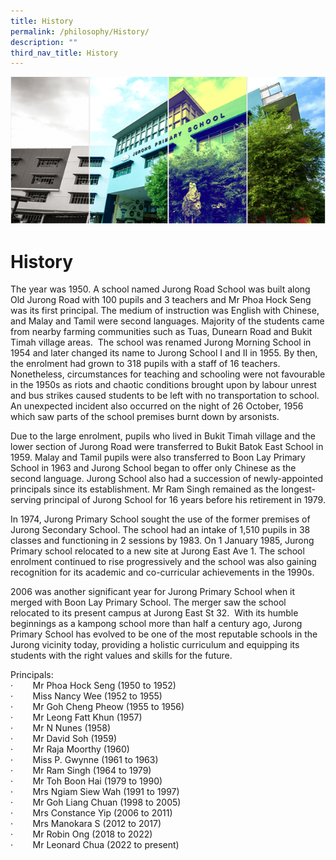 ```yaml
---
title: History
permalink: /philosophy/History/
description: ""
third_nav_title: History
---
```

![](/images/Banner.png)

History
=======

  


 



The year was 1950. A school named Jurong Road School was built along Old Jurong Road with 100 pupils and 3 teachers and Mr Phoa Hock Seng was its first principal. The medium of instruction was English with Chinese, and Malay and Tamil were second languages. Majority of the students came from nearby farming communities such as Tuas, Dunearn Road and Bukit Timah village areas.  The school was renamed Jurong Morning School in 1954 and later changed its name to Jurong School I and II in 1955. By then, the enrolment had grown to 318 pupils with a staff of 16 teachers. Nonetheless, circumstances for teaching and schooling were not favourable in the 1950s as riots and chaotic conditions brought upon by labour unrest and bus strikes caused students to be left with no transportation to school. An unexpected incident also occurred on the night of 26 October, 1956 which saw parts of the school premises burnt down by arsonists.

Due to the large enrolment, pupils who lived in Bukit Timah village and the lower section of Jurong Road were transferred to Bukit Batok East School in 1959. Malay and Tamil pupils were also transferred to Boon Lay Primary School in 1963 and Jurong School began to offer only Chinese as the second language. Jurong School also had a succession of newly-appointed principals since its establishment. Mr Ram Singh remained as the longest-serving principal of Jurong School for 16 years before his retirement in 1979.

In 1974, Jurong Primary School sought the use of the former premises of Jurong Secondary School. The school had an intake of 1,510 pupils in 38 classes and functioning in 2 sessions by 1983. On 1 January 1985, Jurong Primary school relocated to a new site at Jurong East Ave 1. The school enrolment continued to rise progressively and the school was also gaining recognition for its academic and co-curricular achievements in the 1990s.

2006 was another significant year for Jurong Primary School when it merged with Boon Lay Primary School. The merger saw the school relocated to its present campus at Jurong East St 32.  With its humble beginnings as a kampong school more than half a century ago, Jurong Primary School has evolved to be one of the most reputable schools in the Jurong vicinity today, providing a holistic curriculum and equipping its students with the right values and skills for the future.

Principals: <br>
·        Mr Phoa Hock Seng (1950 to 1952) <br>
·        Miss Nancy Wee (1952 to 1955) <br>
·        Mr Goh Cheng Pheow (1955 to 1956) <br>
·        Mr Leong Fatt Khun (1957) <br>
·        Mr N Nunes (1958) <br>
·        Mr David Soh (1959) <br>
·        Mr Raja Moorthy (1960) <br>
·        Miss P. Gwynne (1961 to 1963) <br>
·        Mr Ram Singh (1964 to 1979) <br>
·        Mr Toh Boon Hai (1979 to 1990) <br>
·        Mrs Ngiam Siew Wah (1991 to 1997) <br>
·        Mr Goh Liang Chuan (1998 to 2005) <br>
·        Mrs Constance Yip (2006 to 2011) <br>
·        Mrs Manokara S (2012 to 2017) <br>
·        Mr Robin Ong (2018 to 2022) <br>
·        Mr Leonard Chua (2022 to present) <br>